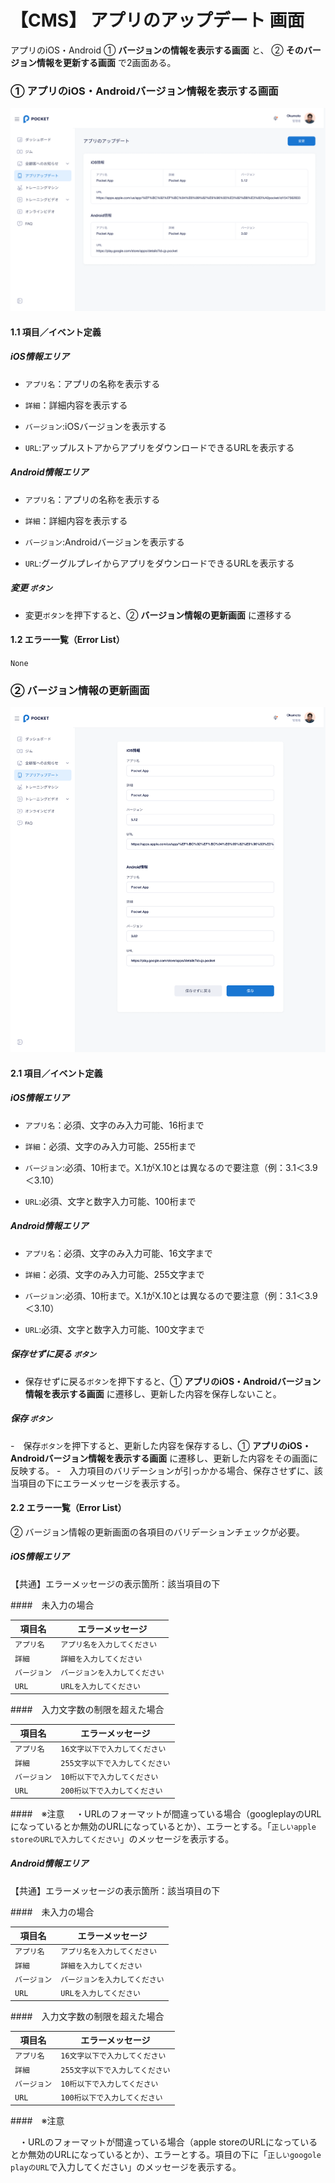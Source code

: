 # 【CMS】 **アプリのアップデート** 画面

アプリのiOS・Android ① **バージョンの情報を表示する画面** と、
② **そのバージョン情報を更新する画面** で2画面ある。

### ① アプリのiOS・Androidバージョン情報を表示する画面
![nf](image\jp\cms\300\list-app-version.png)


#### 1.1 項目／イベント定義

##### iOS情報エリア

- `アプリ名`：アプリの名称を表示する

- `詳細`：詳細内容を表示する

- `バージョン`:iOSバージョンを表示する

- `URL`:アップルストアからアプリをダウンロードできるURLを表示する

##### Android情報エリア

- `アプリ名`：アプリの名称を表示する

- `詳細`：詳細内容を表示する

- `バージョン`:Androidバージョンを表示する

- `URL`:グーグルプレイからアプリをダウンロードできるURLを表示する

##### 変更 `ボタン`

- 変更`ボタン`を押下すると、② **バージョン情報の更新画面** に遷移する

#### 1.2 エラー一覧（Error List）

`None`

### ② バージョン情報の更新画面

![nf](image\jp\cms\300\list-app-version-update.png)

#### 2.1 項目／イベント定義

##### iOS情報エリア

- `アプリ名`：必須、文字のみ入力可能、16桁まで

- `詳細`：必須、文字のみ入力可能、255桁まで

- `バージョン`:必須、10桁まで。X.1がX.10とは異なるので要注意（例：3.1＜3.9＜3.10）

- `URL`:必須、文字と数字入力可能、100桁まで

##### Android情報エリア

- `アプリ名`：必須、文字のみ入力可能、16文字まで

- `詳細`：必須、文字のみ入力可能、255文字まで

- `バージョン`:必須、10桁まで。X.1がX.10とは異なるので要注意（例：3.1＜3.9＜3.10）

- `URL`:必須、文字と数字入力可能、100文字まで

##### 保存せずに戻る `ボタン`

- 保存せずに戻る`ボタン`を押下すると、① **アプリのiOS・Androidバージョン情報を表示する画面** に遷移し、更新した内容を保存しないこと。

##### 保存 `ボタン`

-　保存`ボタン`を押下すると、更新した内容を保存するし、① **アプリのiOS・Androidバージョン情報を表示する画面** に遷移し、更新した内容をその画面に反映する。
-　入力項目のバリデーションが引っかかる場合、保存させずに、該当項目の下にエラーメッセージを表示する。

#### 2.2 エラー一覧（Error List）

② バージョン情報の更新画面の各項目のバリデーションチェックが必要。
##### iOS情報エリア

【共通】エラーメッセージの表示箇所：該当項目の下

####　未入力の場合

| 項目名 | エラーメッセージ |
| ------ | --------|
| `アプリ名` | `アプリ名を入力してください` |
| `詳細` | `詳細を入力してください` |
| `バージョン` | `バージョンを入力してください` |
| `URL` |  `URLを入力してください` |

####　入力文字数の制限を超えた場合

| 項目名 | エラーメッセージ |
| ------ | --------|
| `アプリ名` | `16文字以下で入力してください` |
| `詳細` | `255文字以下で入力してください` |
| `バージョン` | `10桁以下で入力してください` |
| `URL` |  `200桁以下で入力してください` |

####　※注意
　・URLのフォーマットが間違っている場合（googleplayのURLになっているとか無効のURLになっているとか）、エラーとする。「`正しいapple storeのURLで入力してください`」のメッセージを表示する。

##### Android情報エリア

【共通】エラーメッセージの表示箇所：該当項目の下

####　未入力の場合

| 項目名 | エラーメッセージ |
| ------ | --------|
| `アプリ名` | `アプリ名を入力してください` |
| `詳細` | `詳細を入力してください` |
| `バージョン` | `バージョンを入力してください` |
| `URL` |  `URLを入力してください` |

####　入力文字数の制限を超えた場合

| 項目名 | エラーメッセージ |
| ------ | --------|
| `アプリ名` | `16文字以下で入力してください` |
| `詳細` | `255文字以下で入力してください` |
| `バージョン` | `10桁以下で入力してください` |
| `URL` |  `100桁以下で入力してください` |

####　※注意

　・URLのフォーマットが間違っている場合（apple storeのURLになっているとか無効のURLになっているとか）、エラーとする。項目の下に「`正しいgoogole playのURL`で入力してください」のメッセージを表示する。